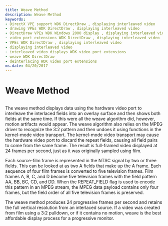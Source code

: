 ```yaml
---
title: Weave Method
description: Weave Method
keywords:
- DirectX VPE support WDK DirectDraw , displaying interleaved video
- drawing VPEs WDK DirectDraw , displaying interleaved video
- DirectDraw VPEs WDK Windows 2000 display , displaying interleaved video
- video port extensions WDK DirectDraw , displaying interleaved video
- VPEs WDK DirectDraw , displaying interleaved video
- displaying interleaved video
- interleaved video displays WDK video port extensions
- weave WDK DirectDraw
- deinterlacing WDK video port extensions
ms.date: 04/20/2017
---
```


# Weave Method


## <span id="ddk_weave_method_gg"></span><span id="DDK_WEAVE_METHOD_GG"></span>


The weave method displays data using the hardware video port to interleave the interlaced fields into an overlay surface and then shows both fields at the same time. If this were all the weave algorithm did, however, motion artifacts would appear. The weave algorithm also relies on the MPEG driver to recognize the 3:2 pattern and then undoes it using functions in the kernel-mode video transport. The kernel-mode video transport may cause the hardware video port to discard the repeat fields, causing all field pairs to come from the same frame. The result is full-framed video displayed at 24 frames per second, just as it was originally sampled using film.

Each source-film frame is represented in the NTSC signal by two or three fields. This can be looked at as two A fields that make up the A frame. Each sequence of four film frames is converted to five television frames. Film frames A, B, C, and D become five television frames with the field pattern AA, BB, BC, CD, and DD. When the REPEAT\_FIELD flag is used to encode this pattern in an MPEG stream, the MPEG data payload contains only four frames, but the field order of all five television frames is preserved.

The weave method produces 24 progressive frames per second and retains the full vertical resolution from an interlaced source. If a video was created from film using a 3:2 pulldown, or if it contains no motion, weave is the best affordable display process for a progressive monitor.

 

 





